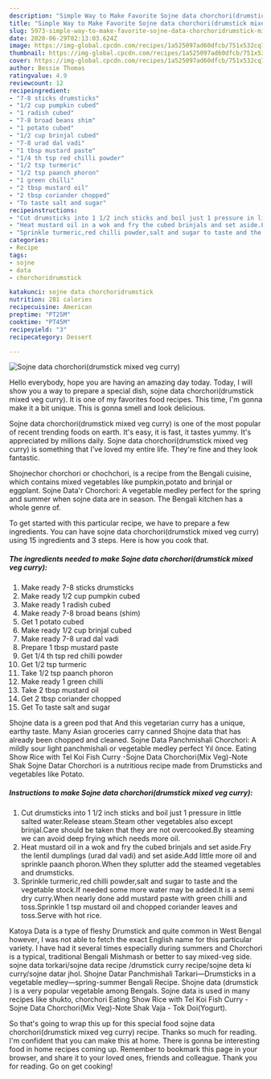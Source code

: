 ```yaml
---
description: "Simple Way to Make Favorite Sojne data chorchori(drumstick mixed veg curry)"
title: "Simple Way to Make Favorite Sojne data chorchori(drumstick mixed veg curry)"
slug: 5973-simple-way-to-make-favorite-sojne-data-chorchoridrumstick-mixed-veg-curry
date: 2020-06-29T02:13:03.624Z
image: https://img-global.cpcdn.com/recipes/1a525097ad60dfcb/751x532cq70/sojne-data-chorchoridrumstick-mixed-veg-curry-recipe-main-photo.jpg
thumbnail: https://img-global.cpcdn.com/recipes/1a525097ad60dfcb/751x532cq70/sojne-data-chorchoridrumstick-mixed-veg-curry-recipe-main-photo.jpg
cover: https://img-global.cpcdn.com/recipes/1a525097ad60dfcb/751x532cq70/sojne-data-chorchoridrumstick-mixed-veg-curry-recipe-main-photo.jpg
author: Bessie Thomas
ratingvalue: 4.9
reviewcount: 12
recipeingredient:
- "7-8 sticks drumsticks"
- "1/2 cup pumpkin cubed"
- "1 radish cubed"
- "7-8 broad beans shim"
- "1 potato cubed"
- "1/2 cup brinjal cubed"
- "7-8 urad dal vadi"
- "1 tbsp mustard paste"
- "1/4 th tsp red chilli powder"
- "1/2 tsp turmeric"
- "1/2 tsp paanch phoron"
- "1 green chilli"
- "2 tbsp mustard oil"
- "2 tbsp coriander chopped"
- "To taste salt and sugar"
recipeinstructions:
- "Cut drumsticks into 1 1/2 inch sticks and boil just 1 pressure in little salted water.Release steam.Steam other vegetables also except brinjal.Care should be taken that they are not overcooked.By steaming we can avoid deep frying which needs more oil."
- "Heat mustard oil in a wok and fry the cubed brinjals and set aside.Fry the lentil dumplings (urad dal vadi) and set aside.Add little more oil and sprinkle paanch phoron.When they splutter add the steamed vegetables and drumsticks."
- "Sprinkle turmeric,red chilli powder,salt and sugar to taste and the vegetable stock.If needed some more water may be added.It is a semi dry curry.When nearly done add mustard paste with green chilli and toss.Sprinkle 1 tsp mustard oil and chopped coriander leaves and toss.Serve with hot rice."
categories:
- Recipe
tags:
- sojne
- data
- chorchoridrumstick

katakunci: sojne data chorchoridrumstick 
nutrition: 281 calories
recipecuisine: American
preptime: "PT25M"
cooktime: "PT45M"
recipeyield: "3"
recipecategory: Dessert

---
```



![Sojne data chorchori(drumstick mixed veg curry)](https://img-global.cpcdn.com/recipes/1a525097ad60dfcb/751x532cq70/sojne-data-chorchoridrumstick-mixed-veg-curry-recipe-main-photo.jpg)

Hello everybody, hope you are having an amazing day today. Today, I will show you a way to prepare a special dish, sojne data chorchori(drumstick mixed veg curry). It is one of my favorites food recipes. This time, I'm gonna make it a bit unique. This is gonna smell and look delicious.

Sojne data chorchori(drumstick mixed veg curry) is one of the most popular of recent trending foods on earth. It's easy, it is fast, it tastes yummy. It's appreciated by millions daily. Sojne data chorchori(drumstick mixed veg curry) is something that I've loved my entire life. They're fine and they look fantastic.

Shojnechor chorchori or chochchori, is a recipe from the Bengali cuisine, which contains mixed vegetables like pumpkin,potato and brinjal or eggplant. Sojne Data&#39;r Chorchori: A vegetable medley perfect for the spring and summer when sojne data are in season. The Bengali kitchen has a whole genre of.


To get started with this particular recipe, we have to prepare a few ingredients. You can have sojne data chorchori(drumstick mixed veg curry) using 15 ingredients and 3 steps. Here is how you cook that.

<!--inarticleads1-->

##### The ingredients needed to make Sojne data chorchori(drumstick mixed veg curry):

1. Make ready 7-8 sticks drumsticks
1. Make ready 1/2 cup pumpkin cubed
1. Make ready 1 radish cubed
1. Make ready 7-8 broad beans (shim)
1. Get 1 potato cubed
1. Make ready 1/2 cup brinjal cubed
1. Make ready 7-8 urad dal vadi
1. Prepare 1 tbsp mustard paste
1. Get 1/4 th tsp red chilli powder
1. Get 1/2 tsp turmeric
1. Take 1/2 tsp paanch phoron
1. Make ready 1 green chilli
1. Take 2 tbsp mustard oil
1. Get 2 tbsp coriander chopped
1. Get To taste salt and sugar


Shojne data is a green pod that And this vegetarian curry has a unique, earthy taste. Many Asian groceries carry canned Shojne data that has already been chopped and cleaned. Sojne Data Panchmishali Chorchori: A mildly sour light panchmishali or vegetable medley perfect Yıl önce. Eating Show Rice with Tel Koi Fish Curry -Sojne Data Chorchori(Mix Veg)-Note Shak Sojne Datar Chorchori is a nutritious recipe made from Drumsticks and vegetables like Potato. 

<!--inarticleads2-->

##### Instructions to make Sojne data chorchori(drumstick mixed veg curry):

1. Cut drumsticks into 1 1/2 inch sticks and boil just 1 pressure in little salted water.Release steam.Steam other vegetables also except brinjal.Care should be taken that they are not overcooked.By steaming we can avoid deep frying which needs more oil.
1. Heat mustard oil in a wok and fry the cubed brinjals and set aside.Fry the lentil dumplings (urad dal vadi) and set aside.Add little more oil and sprinkle paanch phoron.When they splutter add the steamed vegetables and drumsticks.
1. Sprinkle turmeric,red chilli powder,salt and sugar to taste and the vegetable stock.If needed some more water may be added.It is a semi dry curry.When nearly done add mustard paste with green chilli and toss.Sprinkle 1 tsp mustard oil and chopped coriander leaves and toss.Serve with hot rice.


Katoya Data is a type of fleshy Drumstick and quite common in West Bengal however, I was not able to fetch the exact English name for this particular variety. I have had it several times especially during summers and Chorchori is a typical, traditional Bengali Mishmash or better to say mixed-veg side. sojne data torkari/sojne data recipe /drumstick curry recipe/sojne deta ki curry/sojne datar jhol. Shojne Datar Panchmishali Tarkari—Drumsticks in a vegetable medley—spring-summer Bengali Recipe. Shojne data (drumstick ) is a very popular vegetable among Bengals. Sojne data is used in many recipes like shukto, chorchori Eating Show Rice with Tel Koi Fish Curry -Sojne Data Chorchori(Mix Veg)-Note Shak Vaja - Tok Doi(Yogurt). 

So that's going to wrap this up for this special food sojne data chorchori(drumstick mixed veg curry) recipe. Thanks so much for reading. I'm confident that you can make this at home. There is gonna be interesting food in home recipes coming up. Remember to bookmark this page in your browser, and share it to your loved ones, friends and colleague. Thank you for reading. Go on get cooking!
